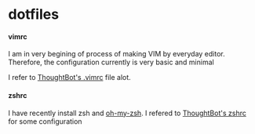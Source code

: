 # dotfiles

#### vimrc

I am in very begining of process of making VIM by everyday editor. Therefore,
the configuration currently is very basic and minimal

I refer to [ThoughtBot's
.vimrc](https://github.com/thoughtbot/dotfiles/blob/master/vimrc) file alot.

#### zshrc

I have recently install zsh and
[oh-my-zsh](https://github.com/marhabac33/dotfiles.git). I refered to
[ThoughtBot's
zshrc](https://github.com/thoughtbot/dotfiles/tree/master/zsh/configs) for
some configuration
